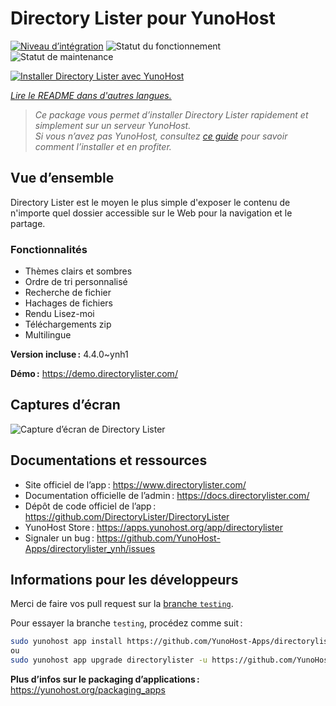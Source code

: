 <!--
Nota bene : ce README est automatiquement généré par <https://github.com/YunoHost/apps/tree/master/tools/readme_generator>
Il NE doit PAS être modifié à la main.
-->

# Directory Lister pour YunoHost

[![Niveau d’intégration](https://apps.yunohost.org/badge/integration/directorylister)](https://ci-apps.yunohost.org/ci/apps/directorylister/)
![Statut du fonctionnement](https://apps.yunohost.org/badge/state/directorylister)
![Statut de maintenance](https://apps.yunohost.org/badge/maintained/directorylister)

[![Installer Directory Lister avec YunoHost](https://install-app.yunohost.org/install-with-yunohost.svg)](https://install-app.yunohost.org/?app=directorylister)

*[Lire le README dans d'autres langues.](./ALL_README.md)*

> *Ce package vous permet d’installer Directory Lister rapidement et simplement sur un serveur YunoHost.*  
> *Si vous n’avez pas YunoHost, consultez [ce guide](https://yunohost.org/install) pour savoir comment l’installer et en profiter.*

## Vue d’ensemble

Directory Lister est le moyen le plus simple d'exposer le contenu de n'importe quel dossier accessible sur le Web pour la navigation et le partage.

### Fonctionnalités

- Thèmes clairs et sombres
- Ordre de tri personnalisé
- Recherche de fichier
- Hachages de fichiers
- Rendu Lisez-moi
- Téléchargements zip
- Multilingue


**Version incluse :** 4.4.0~ynh1

**Démo :** <https://demo.directorylister.com/>

## Captures d’écran

![Capture d’écran de Directory Lister](./doc/screenshots/Screenshot.png)

## Documentations et ressources

- Site officiel de l’app : <https://www.directorylister.com/>
- Documentation officielle de l’admin : <https://docs.directorylister.com/>
- Dépôt de code officiel de l’app : <https://github.com/DirectoryLister/DirectoryLister>
- YunoHost Store : <https://apps.yunohost.org/app/directorylister>
- Signaler un bug : <https://github.com/YunoHost-Apps/directorylister_ynh/issues>

## Informations pour les développeurs

Merci de faire vos pull request sur la [branche `testing`](https://github.com/YunoHost-Apps/directorylister_ynh/tree/testing).

Pour essayer la branche `testing`, procédez comme suit :

```bash
sudo yunohost app install https://github.com/YunoHost-Apps/directorylister_ynh/tree/testing --debug
ou
sudo yunohost app upgrade directorylister -u https://github.com/YunoHost-Apps/directorylister_ynh/tree/testing --debug
```

**Plus d’infos sur le packaging d’applications :** <https://yunohost.org/packaging_apps>
